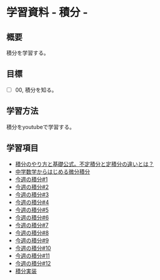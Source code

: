 # 学習資料 - 積分 - 
## 概要
積分を学習する。

## 目標
- [ ] 00, 積分を知る。

## 学習方法
積分をyoutubeで学習する。

## 学習項目
- [積分のやり方と基礎公式。不定積分と定積分の違いとは？](https://atarimae.biz/archives/22555) 
- [中学数学からはじめる微分積分](https://www.youtube.com/watch?v=4p1rwfXbCoY&t)
- [今週の積分#1](https://www.youtube.com/watch?v=vm7LcyupMs0)
- [今週の積分#2](https://www.youtube.com/watch?v=cORrgWIjr9g)
- [今週の積分#3](https://www.youtube.com/watch?v=GJKxttevVWg)
- [今週の積分#4](https://www.youtube.com/watch?v=duS2oHnKY5A)
- [今週の積分#5](https://www.youtube.com/watch?v=Jdyl8l4WD3c)
- [今週の積分#6](https://www.youtube.com/watch?v=_D0DNmmNGB4)
- [今週の積分#7](https://www.youtube.com/watch?v=K5uN-nlDRDk)
- [今週の積分#8](https://www.youtube.com/watch?v=qcgQ4Ns-8ns)
- [今週の積分#9](https://www.youtube.com/watch?v=NwAkTeXq4xA)
- [今週の積分#10](https://www.youtube.com/watch?v=YGbuDXXa6dk)
- [今週の積分#11](https://www.youtube.com/watch?v=MPoJJBuaue0)
- [今週の積分#12](https://www.youtube.com/watch?v=7ThUG6oHXNY)
- [積分実装](https://github.com/ghmagazine/python_calculus_book/blob/main/notebook/chap6.ipynb)
